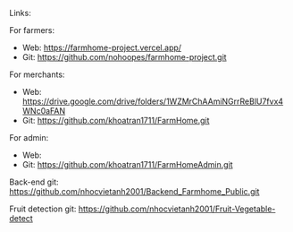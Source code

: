 Links:

For farmers: 
- Web: https://farmhome-project.vercel.app/
- Git: https://github.com/nohoopes/farmhome-project.git

For merchants: 
- Web: https://drive.google.com/drive/folders/1WZMrChAAmiNGrrReBlU7fvx4WNc0aFAN
- Git: https://github.com/khoatran1711/FarmHome.git

For admin:
- Web:
- Git: https://github.com/khoatran1711/FarmHomeAdmin.git

Back-end git: https://github.com/nhocvietanh2001/Backend_Farmhome_Public.git

Fruit detection git:  https://github.com/nhocvietanh2001/Fruit-Vegetable-detect